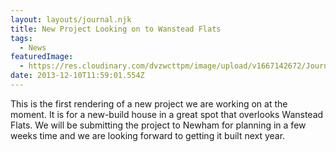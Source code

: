 ```yaml
---
layout: layouts/journal.njk
title: New Project Looking on to Wanstead Flats
tags:
  - News
featuredImage:
  - https://res.cloudinary.com/dvzwcttpm/image/upload/v1667142672/Journals/sidney-road-03_umvxja.gif
date: 2013-12-10T11:59:01.554Z
---
```

This is the first rendering of a new project we are working on at the moment. It is for a new-build house in a great spot that overlooks Wanstead Flats. We will be submitting the project to Newham for planning in a few weeks time and we are looking forward to getting it built next year.